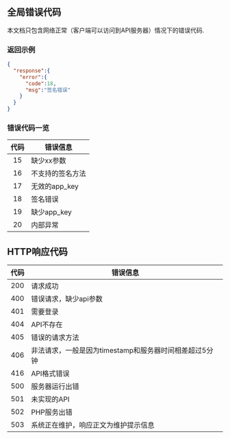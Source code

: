 ## 全局错误代码
本文档只包含网络正常（客户端可以访问到API服务器）情况下的错误代码.

### 返回示例

```json
{
  "response":{
    "error":{
      "code":18,
      "msg":"签名错误"
    }
  }
}
```

### 错误代码一览

|代码|错误信息|
|:---:|---|
|15|缺少xx参数|
|16|不支持的签名方法|
|17|无效的app_key|
|18|签名错误|
|19|缺少app_key|
|20|内部异常|

## HTTP响应代码

|代码|错误信息|
|:---:|---|
|200|请求成功|
|400|错误请求，缺少api参数|
|401|需要登录|
|404|API不存在|
|405|错误的请求方法|
|406|非法请求，一般是因为timestamp和服务器时间相差超过5分钟|
|416|API格式错误|
|500|服务器运行出错|
|501|未实现的API|
|502|PHP服务出错|
|503|系统正在维护，响应正文为维护提示信息|